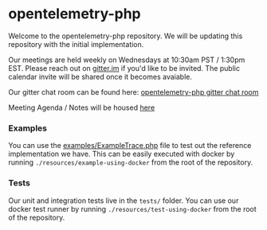 # opentelemetry-php

Welcome to the opentelemetry-php repository.  We will be updating this repository with the initial implementation.

Our meetings are held weekly on Wednesdays at 10:30am PST / 1:30pm EST.  Please reach out on [gitter.im](https://gitter.im/open-telemetry/community) if you'd like to be invited.  The public calendar invite will be shared once it becomes avaiable.

Our gitter chat room can be found here: [opentelemetry-php gitter chat room](https://gitter.im/open-telemetry/opentelemetry-php)

Meeting Agenda / Notes will be housed [here](https://docs.google.com/document/d/1WLDZGLY24rk5fRudjdQAcx_u81ZQWCF3zxiNT-sz7DI/edit?usp=sharing)

### Examples

You can use the [examples/ExampleTrace.php](https://github.com/open-telemetry/opentelemetry-php/tree/master/examples/exampleTrace.php) file to test out the reference implementation we have.  This can be easily executed with docker by running `./resources/example-using-docker` from the root of the repository.

### Tests

Our unit and integration tests live in the `tests/` folder.  You can use our docker test runner by running `./resources/test-using-docker` from the root of the repository.
